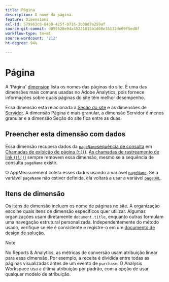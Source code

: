 ```yaml
---
title: Página
description: O nome da página.
feature: Dimensions
exl-id: 579963c8-8460-425f-b716-3b30d7a259af
source-git-commit: d095628e94a45221815b1d08e35132de09f5ed8f
workflow-type: tm+mt
source-wordcount: '212'
ht-degree: 94%

---
```


# Página

A &#39;Página&#39; [dimension](overview.md) lista os nomes das páginas do site. É uma das dimensões mais comuns usadas no Adobe Analytics, pois fornece informações sobre quais páginas do site têm melhor desempenho.

Essa dimensão está relacionada à [Seção do site](site-section.md) e às dimensões de [Servidor](server.md). A dimensão Página é mais granular, a dimensão Servidor é menos granular e a dimensão Seção do site fica entre as duas.

## Preencher esta dimensão com dados

Essa dimensão recupera dados da [`pageName`sequência de consulta](/help/implement/validate/query-parameters.md) em [Chamadas de exibição de página (`t()`)](/help/implement/vars/functions/t-method.md). [As chamadas de rastreamento de link (`tl()`)](/help/implement/vars/functions/tl-method.md) sempre removem essa dimensão, mesmo se a sequência de consulta `pageName` existir.

O AppMeasurement coleta esses dados usando a variável [`pageName`](/help/implement/vars/page-vars/pagename.md). Se a variável `pageName` não estiver definida, ela voltará a usar a variável [`pageURL`](/help/implement/vars/page-vars/pageurl.md).

## Itens de dimensão

Os itens de dimensão incluem os nome de páginas no site. A organização escolhe quais itens de dimensão específicos quer utilizar. Algumas organizações usam diretamente `document.title`, enquanto outras formulam uma navegação estrutural personalizada. Independentemente do método usado, verifique se ele é consistente e registre-o em um [documento de design de solução](/help/implement/prepare/solution-design.md).

>[!NOTE]
>
>No Reports &amp; Analytics, as métricas de conversão usam atribuição linear para essa dimensão. Por exemplo, a receita é dividida entre todas as páginas visualizadas antes de um evento de `purchase`. O Analysis Workspace usa a última atribuição por padrão, com a opção de usar qualquer modelo de atribuição.

